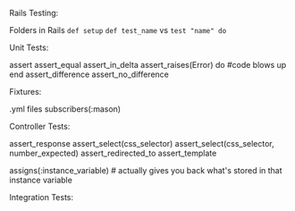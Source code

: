 Rails Testing:

Folders in Rails
`def setup`
`def test_name` vs `test "name" do`

Unit Tests:

assert
assert_equal
assert_in_delta
assert_raises(Error) do
  #code blows up
end
assert_difference
assert_no_difference

Fixtures:

.yml files
subscribers(:mason)

Controller Tests:

assert_response
assert_select(css_selector)
assert_select(css_selector, number_expected)
assert_redirected_to
assert_template

assigns(:instance_variable) # actually gives you back what's stored in that instance variable

Integration Tests:
